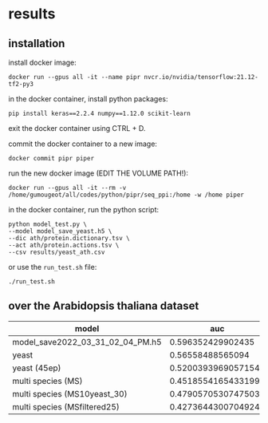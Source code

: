 # results

## installation

install docker image:

```
docker run --gpus all -it --name pipr nvcr.io/nvidia/tensorflow:21.12-tf2-py3
```

in the docker container, install python packages:

```
pip install keras==2.2.4 numpy==1.12.0 scikit-learn
```

exit the docker container using CTRL + D.

commit the docker container to a new image:

```
docker commit pipr piper
```

run the new docker image (EDIT THE VOLUME PATH!):

```
docker run --gpus all -it --rm -v /home/gumougeot/all/codes/python/pipr/seq_ppi:/home -w /home piper
```

in the docker container, run the python script:

```
python model_test.py \
--model model_save_yeast.h5 \
--dic ath/protein.dictionary.tsv \
--act ath/protein.actions.tsv \
--csv results/yeast_ath.csv
```

or use the `run_test.sh` file:

```
./run_test.sh
```


## over the Arabidopsis thaliana dataset

| model                            | auc                 | acc                | precision          | recall             |
|----------------------------------|---------------------|--------------------|--------------------|--------------------|
| model_save2022_03_31_02_04_PM.h5 | 0.596352429902435   | 0.56636553161918   | 0.6385372714486639 | 0.5529841656516443 |
| yeast                            | 0.56558488565094    | 0.546907574704656  | 0.6011976047904192 | 0.6114494518879415 |
| yeast (45ep)                     | 0.5200393969057154  | 0.4815844336344684 | 0.5383043922369765 | 0.6419001218026796 |
| multi species (MS)               | 0.45185541654331995 | 0.4419735927727589 | 0.5671641791044776 | 0.0925700365408039 |
| multi species (MS10yeast_30)     | 0.4790570530747503  | 0.47810979847116053| 0.574468085106383  | 0.32886723507917176|
| multi species (MSfiltered25)     | 0.4273644300704924  | 0.45239749826268244| 0.6240601503759399 | 0.10109622411693057|
